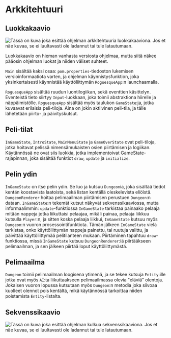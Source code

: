 # Arkkitehtuuri

## Luokkakaavio
![Tässä on kuva joka esittää ohjelman arkkitehtuuria
luokkakaaviona. Jos et näe kuvaa, se ei luultavasti ole ladannut tai
tule latautumaan.](class-diagram.png)

Luokkakaavio on hieman vanhasta versiosta ohjelmaa, mutta siitä näkee
pääosin ohjelman luokat ja niiden väliset suhteet.

`Main` sisältää kaksi osaa: `pom.properties`-tiedoston lukemisen
versioinformaatiota varten, ja ohjelman käynnistysfunktion, joka
yksinkertaisesti käynnistää käyttöliittymän `RoguesqueApp`:n
launchaamalla.

`RoguesqueApp` sisältää ruudun luontilogiikan, sekä eventtien
käsittelyn. Eventeistä tieto siirtyy `Input`-luokkaan, joka toimii
abstraktiona hiirelle ja näppäimistölle. `RoguesqueApp` sisältää myös
taulukon `GameState`:ja, jotka kuvaavat erilaisia peli-tiloja. Aina on
jokin aktiivinen peli-tila, ja tälle lähetetään piirto- ja
päivityskutsut.

## Peli-tilat
`InGameState`, `IntroState`, `MainMenuState` ja `GameOverState` ovat
peli-tiloja, jotka hoitavat pelissä nimensämukaisten osien piirtämisen
ja logiikan. Käytännössä ne ovat siis luokkia, jotka implementoivat
GameState-rajapinnan, joka sisältää funktiot `draw`, `update` ja
`initialize`.

## Pelin ydin
`InGameState` on itse pelin ydin. Se luo ja kutsuu `Dungeon`ia, joka
sisältää tiedot kentän koostavista laatoista, sekä listan kentällä
oleskelevista eliöístä. `DungeonRenderer` hoitaa pelimaailman
piirtämisen perustuen `Dungeon`:n dataan. `InGameState`:n tekemät
kutsut näkyvät sekvenssikaaviossa, mutta informaalimmin:
`update`-funktiossa `InGameState` tarkistaa painaako pelaaja mitään
nappeja jotka liikuttaisi pelaajaa, mikäli painaa, pelaaja liikkuu
kutsulla `Player`:n, ja sitten koska pelaaja liikkui, `InGameState`
kutsuu myös `Dungeon`:n vuoron prosessointifunktiota. Tämän jälkeen
`InGameState` vielä tarkistaa, onko käyttöliittymän nappeja painettu,
tai ruutuja valittu, ja päivittää käyttöliittymää pelitilanteen
mukaan. Piirtäminen tapahtuu `draw`-funktiossa, missä `InGameState`
kutsuu `DungeonRenderer`:iä piirtääkseen pelimaailman, ja sen jälkeen
piirtää loput käyttöliittymästä.

## Pelimaailma
`Dungeon` toimii pelimaailman loogisena ytimenä, ja se tekee kutsuja
`Entity`:ille jotka ovat myös `AI`:ta liikuttaakseen pelimaailmassa
olevia "eläviä" olentoja. Jokaisen vuoron lopussa kutsutaan myös
`Dungeon`:n metodia joka siivoaa kuolleet olennot pois kentältä, mikä
käytännössä tarkoittaa niiden poistamista `Entity`-listalta.

## Sekvenssikaavio
![Tässä on kuva joka esittää ohjelman kulkua sekvenssikaaviona. Jos et
näe kuvaa, se ei luultavasti ole ladannut tai tule
latautumaan.](sequence-diagram.png)
